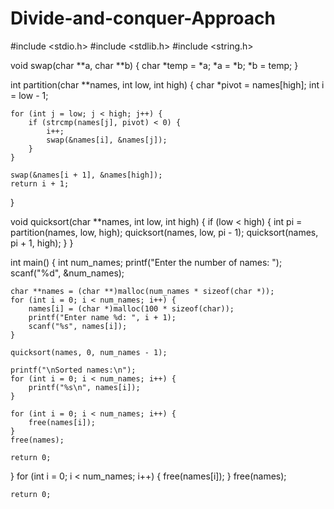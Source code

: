 # Divide-and-conquer-Approach

#include <stdio.h>
#include <stdlib.h>
#include <string.h>

void swap(char **a, char **b) {
    char *temp = *a;
    *a = *b;
    *b = temp;
}

int partition(char **names, int low, int high) {
    char *pivot = names[high];
    int i = low - 1;

    for (int j = low; j < high; j++) {
        if (strcmp(names[j], pivot) < 0) {
            i++;
            swap(&names[i], &names[j]);
        }
    }

    swap(&names[i + 1], &names[high]);
    return i + 1;
}

void quicksort(char **names, int low, int high) {
    if (low < high) {
        int pi = partition(names, low, high);
        quicksort(names, low, pi - 1);
        quicksort(names, pi + 1, high);
    }
}

int main() {
    int num_names;
    printf("Enter the number of names: ");
    scanf("%d", &num_names);

    char **names = (char **)malloc(num_names * sizeof(char *));
    for (int i = 0; i < num_names; i++) {
        names[i] = (char *)malloc(100 * sizeof(char));
        printf("Enter name %d: ", i + 1);
        scanf("%s", names[i]);
    }

    quicksort(names, 0, num_names - 1);

    printf("\nSorted names:\n");
    for (int i = 0; i < num_names; i++) {
        printf("%s\n", names[i]);
    }

    for (int i = 0; i < num_names; i++) {
        free(names[i]);
    }
    free(names);

    return 0;
}
    for (int i = 0; i < num_names; i++) {
        free(names[i]);
    }
    free(names);

    return 0;
